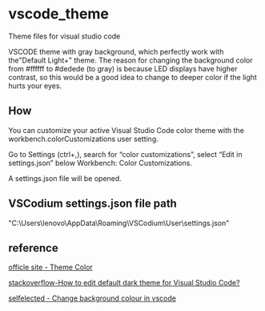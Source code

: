 # vscode_theme
Theme files for visual studio code

VSCODE theme with gray background, which perfectly work with the"Default Light+" theme.
The reason for changing the background color from #ffffff to #dedede (to gray) is because LED displays have higher contrast, so this would be a good idea to change to deeper color if the light hurts your eyes.

## How
You can customize your active Visual Studio Code color theme with the workbench.colorCustomizations user setting.

Go to Settings (ctrl+,), search for “color customizations”, select “Edit in settings.json” below Workbench: Color Customizations.

A settings.json file will be opened.

## VSCodium settings.json file path 
"C:\Users\lenovo\AppData\Roaming\VSCodium\User\settings.json"

## reference

[officle site - Theme Color](https://code.visualstudio.com/api/references/theme-color)

[stackoverflow-How to edit default dark theme for Visual Studio Code?](https://stackoverflow.com/questions/35165362/how-to-edit-default-dark-theme-for-visual-studio-code)

[selfelected - Change background colour in vscode](https://www.selfelected.com/change-background-colour-in-vscode/)
